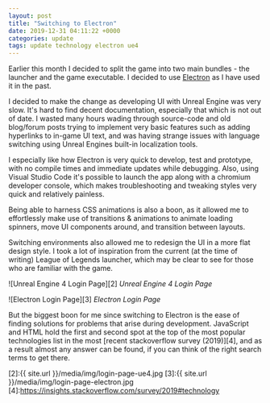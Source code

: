 ```yaml
---
layout: post
title: "Switching to Electron"
date: 2019-12-31 04:11:22 +0000
categories: update
tags: update technology electron ue4
---
```


Earlier this month I decided to split the game into two main bundles - the launcher and the game executable. I decided to use [Electron][1] as I have used it in the past.

I decided to make the change as developing UI with Unreal Engine was very slow. It's hard to find decent documentation, especially that which is not out of date. I wasted many hours wading through source-code and old blog/forum posts trying to implement very basic features such as adding hyperlinks to in-game UI text, and was having strange issues with language switching using Unreal Engines built-in localization tools.

I especially like how Electron is very quick to develop, test and prototype, with no compile times and immediate updates while debugging. Also, using Visual Studio Code it's possible to launch the app along with a chromium developer console, which makes troubleshooting and tweaking styles very quick and relatively painless.

Being able to harness CSS animations is also a boon, as it allowed me to effortlessly make use of transitions & animations to animate loading spinners, move UI components around, and transition between layouts.

Switching environments also allowed me to redesign the UI in a more flat design style. I took a lot of inspiration from the current (at the time of writing) League of Legends launcher, which may be clear to see for those who are familiar with the game.

![Unreal Engine 4 Login Page][2]
*Unreal Engine 4 Login Page*

![Electron Login Page][3]
*Electron Login Page*

But the biggest boon for me since switching to Electron is the ease of finding solutions for problems that arise during development. JavaScript and HTML hold the first and second spot at the top of the most popular technologies list in the most [recent stackoverflow survey (2019)][4], and as a result almost any answer can be found, if you can think of the right search terms to get there.

[1]:https://electronjs.org/
[2]:{{ site.url }}/media/img/login-page-ue4.jpg
[3]:{{ site.url }}/media/img/login-page-electron.jpg
[4]:https://insights.stackoverflow.com/survey/2019#technology
